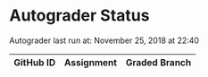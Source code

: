 # Autograder Status
Autograder last run at: November 25, 2018 at 22:40

| GitHub ID | Assignment | Graded Branch |
|-----------|------------|---------------|

